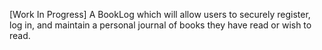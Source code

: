 [Work In Progress]
A BookLog which will allow users to securely register, log in, and maintain a personal journal of books
they have read or wish to read.
